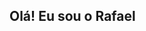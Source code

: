 ## Olá! Eu sou o Rafael 

<!--
**suarezrf/suarezrf** is a ✨ _special_ ✨ repository because its `README.md` (this file) appears on your GitHub profile.

Here are some ideas to get you started:

- 🧑‍💼 Eu estou trabalhando no Marketing do comercial
- 📖 Eu estou estudando Python e Html

-->
